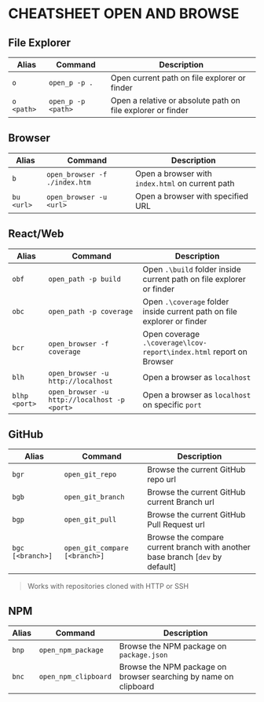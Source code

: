 # CHEATSHEET OPEN AND BROWSE

## File Explorer

|Alias|Command|Description|
|---|---|---|
|`o`|`open_p -p .`|Open current path on file explorer or finder|
|`o <path>`|`open_p -p <path>`|Open a relative or absolute path on file explorer or finder|

## Browser

|Alias|Command|Description|
|---|---|---|
|`b`|`open_browser -f ./index.htm`|Open a browser with `index.html` on current path|
|`bu <url>`|`open_browser -u <url>`|Open a browser with specified URL|

## React/Web

|Alias|Command|Description|
|---|---|---|
|`obf`|`open_path -p build`|Open `.\build` folder inside current path on file explorer or finder|
|`obc`|`open_path -p coverage`|Open `.\coverage` folder inside current path on file explorer or finder|
|`bcr`|`open_browser -f coverage`|Open coverage `.\coverage\lcov-report\index.html` report on Browser|
|`blh`|`open_browser -u http://localhost`|Open a browser as `localhost`|
|`blhp <port>`|`open_browser -u http://localhost -p <port>`|Open a browser as `localhost` on specific `port`|

## GitHub

|Alias|Command|Description|
|---|---|---|
|`bgr`|`open_git_repo`|Browse the current GitHub repo url|
|`bgb`|`open_git_branch`|Browse the current GitHub current Branch url|
|`bgp`|`open_git_pull`|Browse the current GitHub Pull Request url|
|`bgc [<branch>]`|`open_git_compare [<branch>]`|Browse the compare current branch with another base branch [`dev` by default] |

> Works with repositories cloned with HTTP or SSH

## NPM

|Alias|Command|Description|
|---|---|---|
|`bnp`|`open_npm_package`| Browse the NPM package on `package.json`|
|`bnc`|`open_npm_clipboard`|Browse the NPM package on browser searching by name on clipboard|
